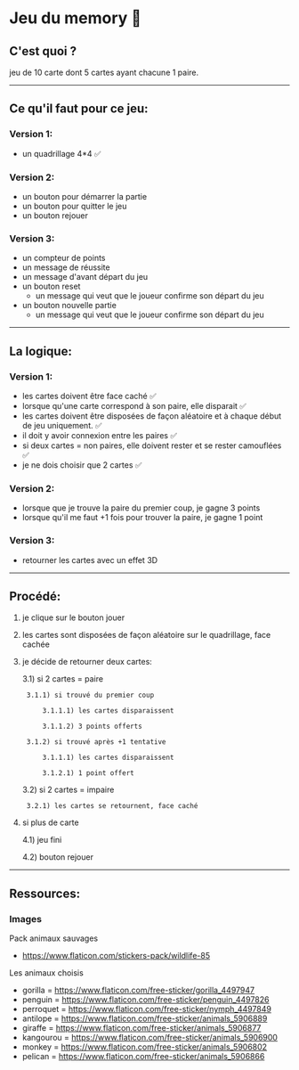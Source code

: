 # Jeu du memory 🧩

## C'est quoi ?

jeu de 10 carte dont 5 cartes ayant chacune 1 paire.

____
## Ce qu'il faut pour ce jeu:


### Version 1:
* un quadrillage 4*4 ✅


### Version 2:
* un bouton pour démarrer la partie
* un bouton pour quitter le jeu
* un bouton rejouer


### Version 3:
* un compteur de points
* un message de réussite
* un message d'avant départ du jeu
* un bouton reset
    * un message qui veut que le joueur confirme son départ du jeu
* un bouton nouvelle partie
    * un message qui veut que le joueur confirme son départ du jeu

___
## La logique:

### Version 1:
* les cartes doivent être face caché ✅
* lorsque qu'une carte correspond à son paire, elle disparait ✅
* les cartes doivent être disposées de façon aléatoire et à chaque début de jeu uniquement. ✅
* il doit y avoir connexion entre les paires ✅
* si deux cartes = non paires, elle doivent rester et se rester camouflées ✅
* je ne dois choisir que 2 cartes ✅


### Version 2:

* lorsque que je trouve la paire du premier coup, je gagne 3 points
* lorsque qu'il me faut +1 fois pour trouver la paire, je gagne 1 point


### Version 3:

* retourner les cartes avec un effet 3D
___
## Procédé:

1) je clique sur le bouton jouer

2) les cartes sont disposées de façon aléatoire sur le quadrillage, face cachée

3) je décide de retourner deux cartes:

    3.1) si 2 cartes = paire

        3.1.1) si trouvé du premier coup

            3.1.1.1) les cartes disparaissent

            3.1.1.2) 3 points offerts

        3.1.2) si trouvé après +1 tentative

            3.1.1.1) les cartes disparaissent

            3.1.2.1) 1 point offert

    3.2) si 2 cartes = impaire

        3.2.1) les cartes se retournent, face caché

4) si plus de carte

    4.1) jeu fini

    4.2) bouton rejouer

___
## Ressources:


### Images

Pack animaux sauvages 

* https://www.flaticon.com/stickers-pack/wildlife-85

Les animaux choisis

* gorilla = https://www.flaticon.com/free-sticker/gorilla_4497947
* penguin = https://www.flaticon.com/free-sticker/penguin_4497826
* perroquet = https://www.flaticon.com/free-sticker/nymph_4497849
* antilope = https://www.flaticon.com/free-sticker/animals_5906889
* giraffe = https://www.flaticon.com/free-sticker/animals_5906877
* kangourou = https://www.flaticon.com/free-sticker/animals_5906900
* monkey = https://www.flaticon.com/free-sticker/animals_5906802
* pelican = https://www.flaticon.com/free-sticker/animals_5906866
